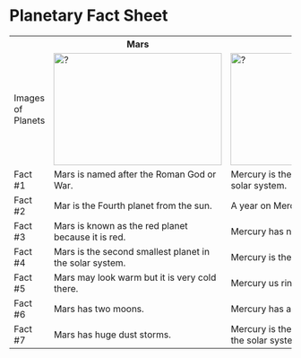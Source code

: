 <!DOCTYPE html>
<html lang="en">
<head>
  <meta charset="utf-8">
  <title>Your Title Here</title>
  <link rel="stylesheet" href="css/style.css">
</head>
<body>
  <h1>Planetary Fact Sheet</h1>
  <table id="planets">
    <tr>
      <th></th>
      <th> Mars </th>
      <th> Mercury </th>
      <th> Saturn </th>
      <th> Jupiter </th>
    </tr>
    <tr>
      <td>Images of Planets </td>
      <td><img src="https://starwalk.space/gallery/images/mars-the-ultimate-guide/1920x1080.jpg" alt="?" width="300" height="200"></td>
      <td><img src="https://upload.wikimedia.org/wikipedia/commons/thumb/4/4a/Mercury_in_true_color.jpg/220px-Mercury_in_true_color.jpg" alt="?" width="300" height="200"></td>
      <td><img src="https://upload.wikimedia.org/wikipedia/commons/c/c7/Saturn_during_Equinox.jpg" alt="?" width="300" height="200"></td>
      <td><img src="https://upload.wikimedia.org/wikipedia/commons/c/c1/Jupiter_New_Horizons.jpg" alt="?" width="300" height="200"></td>
    </tr>
    <tr>
      <td>Fact #1</td>
      <td> Mars is named after the Roman God or War. </td>
      <td> Mercury is the smallest planet in the solar system.</td>
      <td> Saturn is the sixth planet from the sun. </td>
      <td> Jupiter is the fifth planet away from the sun. </td>
    </tr>
    <tr>
      <td>Fact #2</td>
      <td> Mar is the Fourth planet from the sun.</td>
      <td> A year on Mercury is eighty eight days. </td>
      <td> You can not stand on Saturn.</td>
      <td> Jupiter is the Biggest planet in the solar system. </td>
    </tr>
    <tr>
      <td>Fact #3</td>
      <td> Mars is known as the red planet because it is red. </td>
      <td> Mercury has no moons </td>
      <td> Saturn has rings that are not solid. </td>
      <td> Jupiter has rings but they are too faint to see very very well. </td>
    </tr>
    <tr>
      <td>Fact #4</td>
      <td> Mars is the second smallest planet in the solar system. </td>
      <td> Mercury is the closet to the sun. </td>
      <td> Saturn has more moons than any other planet in the solar system. </td>
      <td> Jupiter has eighty moons. </td>
    </tr>
    <tr>
      <td>Fact #5</td>
      <td> Mars may look warm but it is very cold there. </td>
      <td> Mercury us ringless. </td>
      <td> Saturn is the flatter planet of them all. </td>
      <td> Jupiter is a Gas Giant. </td>
    </tr>
    <tr>
      <td>Fact #6</td>
      <td> Mars has two moons. </td>
      <td> Mercury has a thin exosphere. </td>
      <td> It is very windy on Saturn. </td>
      <td> A day on Jupiter is nine hours and fifty six minutes. </td>
    </tr>
    <tr>
      <td>Fact #7</td>
      <td> Mars has huge dust storms.</td>
      <td> Mercury is the second hottest planet in the solar system. </td>
      <td> You can see Saturn on a telescope. </td>
      <td> A year on Jupiter is about eleven point eight earth years. </td>
    </tr>
  </table>
</body>